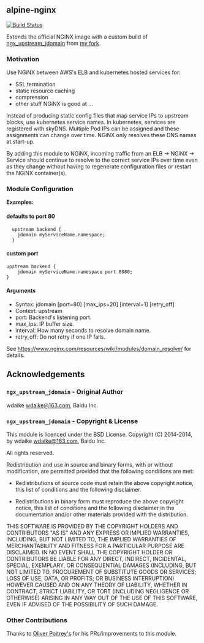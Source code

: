 ## alpine-nginx
[![Build Status][travis-image]][travis-url]

Extends the official NGiNX image with a custom build of [ngx_upstream_jdomain](https://github.com/wdaike/ngx_upstream_jdomain) from [my fork](https://github.com/arobson/ngx_upstream_jdomain).

### Motivation
Use NGiNX between AWS's ELB and kubernetes hosted services for:
 * SSL termination
 * static resource caching
 * compression
 * other stuff NGiNX is good at ...

Instead of producing static config files that map service IPs to upstream blocks, use kubernetes service names. In kubernetes, services are registered with skyDNS. Multiple Pod IPs can be assigned and these assignments can change over time. NGiNX only resolves these DNS names at start-up. 

By adding this module to NGiNX, incoming traffic from an ELB -> NGiNX -> Service should continue to resolve to the correct service IPs over time even as they change without having to regenerate configuration files or restart the NGiNX container(s).

### Module Configuration

**Examples:**

#### defaults to port 80
```
  upstream backend {                                                                              
    jdomain myServiceName.namespace;
  }                                                              
```

#### custom port
```
upstream backend {                                                                              
    jdomain myServiceName.namespace port 8080;
}
```                        

#### Arguments

  * Syntax: jdomain <domain-name> [port=80] [max_ips=20] [interval=1] [retry_off]
  * Context:    upstream                                                                          
  * port:       Backend's listening port.                                                         
  * max_ips:    IP buffer size.
  * interval:   How many seconds to resolve domain name.
  * retry_off:  Do not retry if one IP fails. 

See https://www.nginx.com/resources/wiki/modules/domain_resolve/ for details.

## Acknowledgements

### `ngx_upstream_jdomain` - Original Author
wdaike <wdaike@163.com>, Baidu Inc.

### `ngx_upstream_jdomain` - Copyright & License

This module is licenced under the BSD License.
Copyright (C) 2014-2014, by wdaike <wdaike@163.com>, Baidu Inc.

All rights reserved.

Redistribution and use in source and binary forms, with or without modification, are permitted provided that the following conditions are met:

* Redistributions of source code must retain the above copyright notice, this list of conditions and the following disclaimer.

* Redistributions in binary form must reproduce the above copyright notice, this list of conditions and the following disclaimer in the documentation and/or other materials provided with the distribution.

THIS SOFTWARE IS PROVIDED BY THE COPYRIGHT HOLDERS AND CONTRIBUTORS "AS IS" AND ANY EXPRESS OR IMPLIED WARRANTIES, INCLUDING, BUT NOT LIMITED TO, THE IMPLIED WARRANTIES OF MERCHANTABILITY AND FITNESS FOR A PARTICULAR PURPOSE ARE DISCLAIMED. IN NO EVENT SHALL THE COPYRIGHT HOLDER OR CONTRIBUTORS BE LIABLE FOR ANY DIRECT, INDIRECT, INCIDENTAL, SPECIAL, EXEMPLARY, OR CONSEQUENTIAL DAMAGES (INCLUDING, BUT NOT LIMITED TO, PROCUREMENT OF SUBSTITUTE GOODS OR SERVICES; LOSS OF USE, DATA, OR PROFITS; OR BUSINESS INTERRUPTION) HOWEVER CAUSED AND ON ANY THEORY OF LIABILITY, WHETHER IN CONTRACT, STRICT LIABILITY, OR TORT (INCLUDING NEGLIGENCE OR OTHERWISE) ARISING IN ANY WAY OUT OF THE USE OF THIS SOFTWARE, EVEN IF ADVISED OF THE POSSIBILITY OF SUCH DAMAGE.

### Other Contributions

Thanks to [Oliver Poitrey's](https://github.com/rs) for his PRs/improvements to this module.

[travis-url]: https://travis-ci.org/arobson/alpine-nginx
[travis-image]: https://travis-ci.org/arobson/alpine-nginx.svg?branch=master
